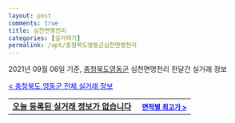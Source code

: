 ```yaml
---
layout: post
comments: true
title: 심천면명천리
categories: [실거래가]
permalink: /apt/충청북도영동군심천면명천리
---
```


2021년 09월 06일 기준, <a href="/apt/충청북도영동군">충청북도영동군</a> 심천면명천리 한달간 실거래 정보

<a style="color: blue;" href="/apt/충청북도영동군">< 충청북도 영동군 전체 실거래 정보</a>
<!---- start ---->
<table>
  <tr>
    <td colspan="4" style="font-weight: bold;"><a href="/apt/충청북도영동군심천면명천리{name_without_space}">오늘 등록된 실거래 정보가 없습니다</a> &nbsp;&nbsp;&nbsp; <a style="color: blue; font-size: smaller;" href="/apt/충청북도영동군심천면명천리{name_without_space}">면적별 최고가 ></a></td>
  </tr>
    
</table>
<!---- end ---->
    
